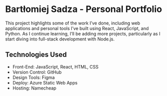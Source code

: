 # Bartłomiej Sadza - Personal Portfolio

This project  highlights some of the work I’ve done, including web applications and personal tools I’ve built using React, JavaScript, and Python. As I continue learning, I’ll be adding more projects, particularly as I start diving into full-stack development with Node.js.

## Technologies Used

- Front-End: JavaScript, React, HTML, CSS
- Version Control: GitHub
- Design Tools: Figma
- Deploy: Azure Static Web Apps 
- Hosting: Namecheap

